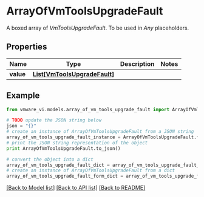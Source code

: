 # ArrayOfVmToolsUpgradeFault

A boxed array of *VmToolsUpgradeFault*. To be used in *Any* placeholders. 

## Properties
Name | Type | Description | Notes
------------ | ------------- | ------------- | -------------
**value** | [**List[VmToolsUpgradeFault]**](VmToolsUpgradeFault.md) |  | 

## Example

```python
from vmware_vi.models.array_of_vm_tools_upgrade_fault import ArrayOfVmToolsUpgradeFault

# TODO update the JSON string below
json = "{}"
# create an instance of ArrayOfVmToolsUpgradeFault from a JSON string
array_of_vm_tools_upgrade_fault_instance = ArrayOfVmToolsUpgradeFault.from_json(json)
# print the JSON string representation of the object
print ArrayOfVmToolsUpgradeFault.to_json()

# convert the object into a dict
array_of_vm_tools_upgrade_fault_dict = array_of_vm_tools_upgrade_fault_instance.to_dict()
# create an instance of ArrayOfVmToolsUpgradeFault from a dict
array_of_vm_tools_upgrade_fault_form_dict = array_of_vm_tools_upgrade_fault.from_dict(array_of_vm_tools_upgrade_fault_dict)
```
[[Back to Model list]](../README.md#documentation-for-models) [[Back to API list]](../README.md#documentation-for-api-endpoints) [[Back to README]](../README.md)


